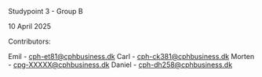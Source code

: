 Studypoint 3 - Group B

10 April 2025

Contributors:

Emil - cph-et81@cphbusiness.dk
Carl - cph-ck381@cphbusiness.dk
Morten - cpg-XXXXX@cphbusiness.dk 
Daniel - cph-dh258@cphbusiness.dk 
